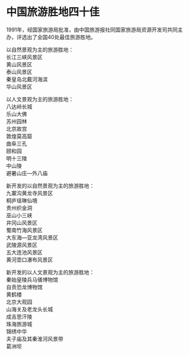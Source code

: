 # 中国旅游胜地四十佳  
1991年，经国家旅游局批准，由中国旅游报社同国家旅游局资源开发司共同主办，评选出了全国40处最佳旅游胜地。  

以自然景观为主的旅游胜地：  
长江三峡风景区  
黄山风景区  
泰山风景区  
秦皇岛北戴河海滨  
华山风景区  

以人文景观为主的旅游胜地：  
八达岭长城  
乐山大佛  
苏州园林  
北京故宫  
敦煌莫高窟  
曲阜三孔  
颐和园  
明十三陵  
中山陵  
避暑山庄—外八庙  

新开发的以自然景观为主的旅游胜地：  
九寨沟黄龙寺风景区  
桐庐瑶琳仙境  
贵州织金洞  
巫山小三峡  
井冈山风景区  
蜀南竹海风景区  
大东海—亚龙湾风景区  
武陵源风景区  
五大连池风景区  
黄河壶口瀑布风景区  

新开发的以人文景观为主的旅游胜地：  
秦始皇陵兵马俑博物馆  
自贡恐龙博物馆  
黄鹤楼  
北京大观园  
山海关及老龙头长城  
成吉思汗陵  
珠海旅游城  
锦绣中华  
夫子庙及其秦淮河风景带  
葛洲坝  
<!-- Last processed: 2025-07-22 03:44:32 -->
